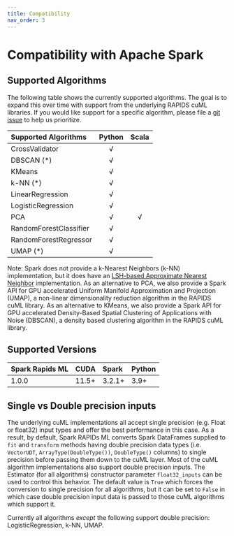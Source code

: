 ```yaml
---
title: Compatibility
nav_order: 3
---
```

# Compatibility with Apache Spark

## Supported Algorithms

The following table shows the currently supported algorithms.  The goal is to expand this over time with support from the underlying RAPIDS cuML libraries.  If you would like support for a specific algorithm, please file a [git issue](https://github.com/NVIDIA/spark-rapids-ml/issues) to help us prioritize.

| Supported Algorithms   | Python | Scala |
| :--------------------- | :----: | :---: |
| CrossValidator         |   √    |       |
| DBSCAN (*)             |   √    |       |
| KMeans                 |   √    |       |
| k-NN (*)               |   √    |       |
| LinearRegression       |   √    |       |
| LogisticRegression     |   √    |       | 
| PCA                    |   √    |   √   |
| RandomForestClassifier |   √    |       |
| RandomForestRegressor  |   √    |       |
| UMAP (*)               |   √    |       |

Note: Spark does not provide a k-Nearest Neighbors (k-NN) implementation, but it does have an [LSH-based Approximate Nearest Neighbor](https://spark.apache.org/docs/latest/ml-features.html#approximate-nearest-neighbor-search) implementation.   As an alternative to PCA, we also provide a Spark API for GPU accelerated Uniform Manifold Approximation and Projection (UMAP), a non-linear dimensionality reduction algorithm in the RAPIDS cuML library.   As an alternative to KMeans, we also provide a Spark API for GPU accelerated Density-Based Spatial Clustering of Applications with Noise (DBSCAN), a density based clustering algorithm in the RAPIDS cuML library.


## Supported Versions

| Spark Rapids ML | CUDA  | Spark  | Python |
| :-------------- | :---- | :----- | :----- |
| 1.0.0           | 11.5+ | 3.2.1+ | 3.9+   |


## Single vs Double precision inputs
The underlying cuML implementations all accept single precision (e.g. Float or float32) input types and offer the best performance in this case.  As a result, by default, Spark RAPIDs ML converts Spark DataFrames supplied to `fit` and `transform` methods having double precision data types (i.e. `VectorUDT`, `ArrayType(DoubleType())`, `DoubleType()` columns) to single precision before passing them down to the cuML layer.  Most of the cuML algorithm implementations also support double precision inputs.   The Estimator (for all algorithms) constructor parameter `float32_inputs` can be used to control this behavior.  The default value is `True` which forces the conversion to single precision for all algorithms, but it can be set to `False` in which case double precision input data is passed to those cuML algorithms which support it.

Currently all algorithms *except* the following support double precision:  LogisticRegression, k-NN, UMAP.
